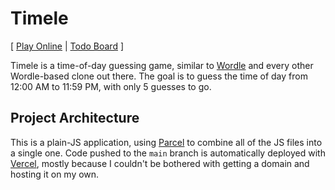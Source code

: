 # Timele

[
    [Play Online](https://letterle-trg5503.vercel.app)
    |
    [Todo Board](https://github.com/trg5503/timele/projects/1)
]

Timele is a time-of-day guessing game, similar to [Wordle](https://nytimes.com/games/wordle) and
every other Wordle-based clone out there. The goal is to guess the time of day from 12:00 AM to
11:59 PM, with only 5 guesses to go.

## Project Architecture

This is a plain-JS application, using [Parcel](https://parceljs.org) to combine all of the JS files
into a single one. Code pushed to the `main` branch is automatically deployed with
[Vercel](https://vercel.com), mostly because I couldn't be bothered with getting a domain and
hosting it on my own.